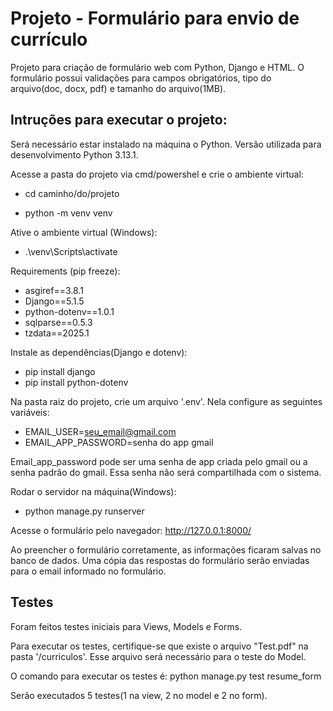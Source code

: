 # Projeto - Formulário para envio de currículo
 Projeto para criação de formulário web com Python, Django e HTML. O formulário possui validações para campos obrigatórios, tipo do arquivo(doc, docx, pdf) e tamanho do arquivo(1MB).

 ## Intruções para executar o projeto:
 
Será necessário estar instalado na máquina o Python. Versão utilizada para desenvolvimento Python 3.13.1.

Acesse a pasta do projeto via cmd/powershel e crie o ambiente virtual: 

- cd caminho/do/projeto

- python -m venv venv

Ative o ambiente virtual (Windows):

- .\venv\Scripts\activate

Requirements (pip freeze):

- asgiref==3.8.1
- Django==5.1.5
- python-dotenv==1.0.1
- sqlparse==0.5.3
- tzdata==2025.1

Instale as dependências(Django e dotenv): 

- pip install django
- pip install python-dotenv

Na pasta raiz do projeto, crie um arquivo '.env'. Nela configure as seguintes variáveis:
- EMAIL_USER=seu_email@gmail.com
- EMAIL_APP_PASSWORD=senha do app gmail

Email_app_password pode ser uma senha de app criada pelo gmail ou a senha padrão do gmail. Essa senha não será compartilhada com o sistema.

Rodar o servidor na máquina(Windows):

- python manage.py runserver

Acesse o formulário pelo navegador: http://127.0.0.1:8000/

Ao preencher o formulário corretamente, as informações ficaram salvas no banco de dados. Uma cópia das respostas do formulário serão enviadas para o email informado no formulário.

## Testes

Foram feitos testes iniciais para Views, Models e Forms.

Para executar os testes, certifique-se que existe o arquivo "Test.pdf" na pasta '/curriculos'. Esse arquivo será necessário para o teste do Model.

O comando para executar os testes é: python manage.py test resume_form

Serão executados 5 testes(1 na view, 2 no model e 2 no form).
 

